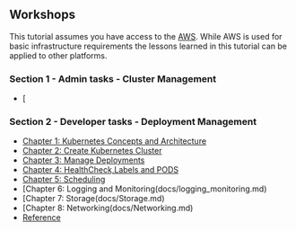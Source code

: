 
## Workshops

This tutorial assumes you have access to the [AWS](https://aws.amazon.com/). While AWS is used for basic infrastructure requirements the lessons learned in this tutorial can be applied to other platforms.

### Section 1 - Admin tasks - Cluster Management

* [

### Section 2 - Developer tasks - Deployment Management

* [Chapter 1: Kubernetes Concepts and Architecture](docs/Kubernetes_Concepts_and_Architecture.md)
* [Chapter 2: Create Kubernetes Cluster](docs/Create_Kubernetes_Cluster.md)
* [Chapter 3: Manage Deployments](docs/Manage_Deployments.md)
* [Chapter 4: HealthCheck,Labels and PODS](docs/HealthCheck_Labels_and_PODS.md)
* [Chapter 5: Scheduling](docs/Scheduling.md)
* [Chapter 6: Logging and Monitoring(docs/logging_monitoring.md)
* [Chapter 7: Storage(docs/Storage.md)
* [Chapter 8: Networking(docs/Networking.md)
* [Reference](docs/Reference.md)
